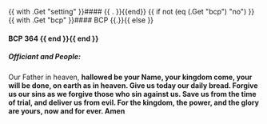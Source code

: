 {{ with .Get "setting" }}#### {{ . }}{{end}}
{{ if not (eq (.Get "bcp") "no") }}
{{ with .Get "bcp" }}#### BCP {{.}}{{ else }}
#### BCP 364 {{ end }}{{ end }}
##### Officiant and **People:**
Our Father in heaven,
**hallowed be your Name,
your kingdom come,
your will be done,
on earth as in heaven.
Give us today our daily bread.
Forgive us our sins
as we forgive those
who sin against us.
Save us from the time of trial,
and deliver us from evil.
For the kingdom, the power,
and the glory are yours,
now and for ever. Amen**
